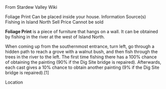 From Stardew Valley Wiki

Foliage Print Can be placed inside your house. Information Source(s) Fishing in Island North Sell Price Cannot be sold

**Foliage Print** is a piece of furniture that hangs on a wall. It can be obtained by fishing in the river at the west of Island North.

When coming up from the southernmost entrance, turn left, go through a hidden path to reach a grove with a walnut bush, and then fish through the trees in the river to the left. The first time fishing there has a 100% chance of obtaining the painting (90% if the Dig Site bridge is repaired). Afterwards, each cast gives a 10% chance to obtain another painting (9% if the Dig Site bridge is repaired).\[1]

Location